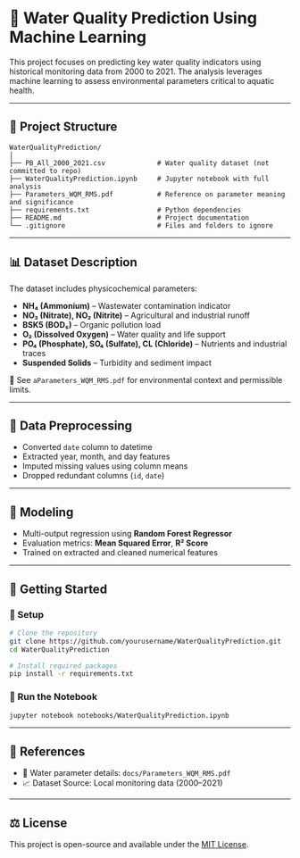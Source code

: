 # 🌊 Water Quality Prediction Using Machine Learning

This project focuses on predicting key water quality indicators using historical monitoring data from 2000 to 2021. The analysis leverages machine learning to assess environmental parameters critical to aquatic health.

---

## 📁 Project Structure

```
WaterQualityPrediction/
│
├── PB_All_2000_2021.csv             # Water quality dataset (not committed to repo)
├── WaterQualityPrediction.ipynb     # Jupyter notebook with full analysis
├── Parameters_WQM_RMS.pdf           # Reference on parameter meaning and significance
├── requirements.txt                 # Python dependencies
├── README.md                        # Project documentation
└── .gitignore                       # Files and folders to ignore
```

---

## 📊 Dataset Description

The dataset includes physicochemical parameters:

- **NH₄ (Ammonium)** – Wastewater contamination indicator
- **NO₃ (Nitrate), NO₂ (Nitrite)** – Agricultural and industrial runoff
- **BSK5 (BOD₅)** – Organic pollution load
- **O₂ (Dissolved Oxygen)** – Water quality and life support
- **PO₄ (Phosphate), SO₄ (Sulfate), CL (Chloride)** – Nutrients and industrial traces
- **Suspended Solids** – Turbidity and sediment impact

📄 See `aParameters_WQM_RMS.pdf` for environmental context and permissible limits.

---

## 🧼 Data Preprocessing

- Converted `date` column to datetime
- Extracted year, month, and day features
- Imputed missing values using column means
- Dropped redundant columns (`id`, `date`)

---

## 🤖 Modeling

- Multi-output regression using **Random Forest Regressor**
- Evaluation metrics: **Mean Squared Error**, **R² Score**
- Trained on extracted and cleaned numerical features

---

## 🚀 Getting Started

### 🔧 Setup

```bash
# Clone the repository
git clone https://github.com/yourusername/WaterQualityPrediction.git
cd WaterQualityPrediction

# Install required packages
pip install -r requirements.txt
```

### 📓 Run the Notebook

```bash
jupyter notebook notebooks/WaterQualityPrediction.ipynb
```

---

## 📌 References

- 📑 Water parameter details: `docs/Parameters_WQM_RMS.pdf`
- 📈 Dataset Source: Local monitoring data (2000–2021)

---

## ⚖️ License

This project is open-source and available under the [MIT License](LICENSE).
